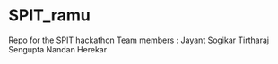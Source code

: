 # SPIT_ramu
Repo for the SPIT hackathon 
Team members : 
Jayant Sogikar
Tirtharaj Sengupta
Nandan Herekar
